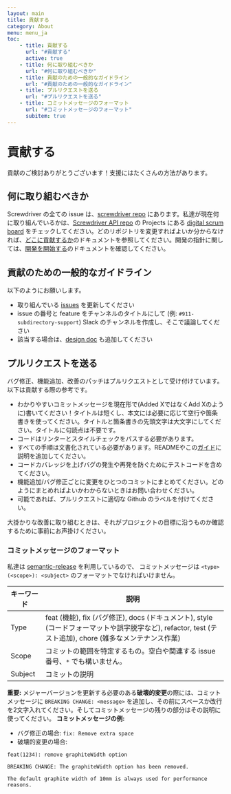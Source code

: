 ```yaml
---
layout: main
title: 貢献する
category: About
menu: menu_ja
toc:
    - title: 貢献する
      url: "#貢献する"
      active: true
    - title: 何に取り組むべきか
      url: "#何に取り組むべきか"
    - title: 貢献のための一般的なガイドライン
      url: "#貢献のための一般的なガイドライン"
    - title: プルリクエストを送る
      url: "#プルリクエストを送る"
    - title: コミットメッセージのフォーマット
      url: "#コミットメッセージのフォーマット"
      subitem: true
---
```

# 貢献する

貢献のご検討ありがとうございます！支援にはたくさんの方法があります。

## 何に取り組むべきか

Screwdriver の全ての issue は、[screwdriver repo][api-issues-url] にあります。私達が現在何に取り組んでいるかは、[Screwdriver API repo][api-repo] の Projects にある [digital scrum board](https://github.com/screwdriver-cd/screwdriver/projects/4) をチェックしてください。どのリポジトリを変更すればよいか分からなければ、[どこに貢献するか](./where-to-contribute)のドキュメントを参照してください。開発の指針に関しては、[開発を開始する](./getting-started-developing)のドキュメントを確認してください。

## 貢献のための一般的なガイドライン

以下のようにお願いします。
* 取り組んでいる [issues](./issues) を更新してください
* issue の番号と feature をチャンネルのタイトルにして (例: `#911-subdirectory-support`) Slack のチャンネルを作成し、そこで議論してください
* 該当する場合は、[design doc](https://github.com/screwdriver-cd/screwdriver/tree/master/design) も追加してください

## プルリクエストを送る

バグ修正、機能追加、改善のパッチはプルリクエストとして受け付けています。以下は貢献する際の参考です。

* わかりやすいコミットメッセージを現在形で(Added XではなくAdd Xのように)書いてください！タイトルは短くし、本文には必要に応じて空行や箇条書きを使ってください。タイトルと箇条書きの先頭文字は大文字にしてください。タイトルに句読点は不要です。
* コードはリンターとスタイルチェックをパスする必要があります。
* すべての手順は文書化されている必要があります。READMEやこの[ガイド][guide-repo]に説明を追加してください。
* コードカバレッジを上げバグの発生や再発を防ぐためにテストコードを含めてください。
* 機能追加/バグ修正ごとに変更をひとつのコミットにまとめてください。どのようにまとめればよいかわからないときはお問い合わせください。
* 可能であれば、プルリクエストに適切な Github のラベルを付けてください。

大掛かりな改善に取り組むときは、それがプロジェクトの目標に沿うものか確認するために事前にお声掛けください。

### コミットメッセージのフォーマット

私達は [semantic-release](https://www.npmjs.com/package/semantic-release) を利用しているので、 コミットメッセージは `<type>(<scope>): <subject>` のフォーマットでなければいけません。

| キーワード | 説明 |
| ------- | ----------- |
| Type | feat (機能), fix (バグ修正), docs (ドキュメント), style (コードフォーマットや誤字脱字など), refactor, test (テスト追加), chore (雑多なメンテナンス作業)  |
| Scope | コミットの範囲を特定するもの。空白や関連する issue 番号、`*` でも構いません。 |
| Subject | コミットの説明 |

**重要:** メジャーバージョンを更新する必要のある**破壊的変更**の際には、コミットメッセージに `BREAKING CHANGE: <message>` を追加し、その前にスペースか改行を2文字入れてください。そしてコミットメッセージの残りの部分はその説明に使ってください。
**コミットメッセージの例:**
* バグ修正の場合: `fix: Remove extra space`
* 破壊的変更の場合: 

```
feat(1234): remove graphiteWidth option

BREAKING CHANGE: The graphiteWidth option has been removed.

The default graphite width of 10mm is always used for performance reasons.
```

[api-issues-url]: https://github.com/screwdriver-cd/screwdriver/issues
[api-repo]: https://github.com/screwdriver-cd/screwdriver
[guide-repo]: https://github.com/screwdriver-cd/guide
